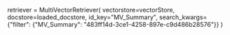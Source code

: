 retriever = MultiVectorRetriever(
    vectorstore=vectorStore, docstore=loaded_docstore, id_key="MV_Summary", search_kwargs={"filter": {"MV_Summary": "483ff14d-3ce1-4258-897e-c9d486b28576"}}
)
